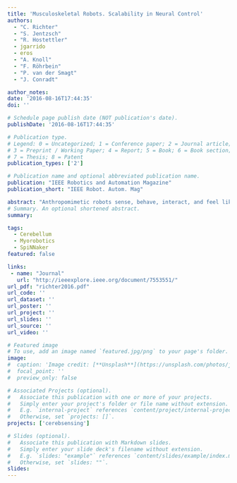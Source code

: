 ```yaml
---
title: 'Musculoskeletal Robots. Scalability in Neural Control'
authors:
  - "C. Richter"
  - "S. Jentzsch"
  - "R. Hostettler"
  - jgarrido
  - eros
  - "A. Knoll"
  - "F. Röhrbein"
  - "P. van der Smagt"
  - "J. Conradt"

author_notes:
date: '2016-08-16T17:44:35'
doi: ''

# Schedule page publish date (NOT publication's date).
publishDate: '2016-08-16T17:44:35'

# Publication type.
# Legend: 0 = Uncategorized; 1 = Conference paper; 2 = Journal article;
# 3 = Preprint / Working Paper; 4 = Report; 5 = Book; 6 = Book section;
# 7 = Thesis; 8 = Patent
publication_types: ['2']

# Publication name and optional abbreviated publication name.
publication: "IEEE Robotics and Automation Magazine"
publication_short: "IEEE Robot. Autom. Mag"

abstract: "Anthropomimetic robots sense, behave, interact, and feel like humans. By this definition, they require human-like physical hardware and actuation but also brain-like control and sensing. The most self-evident realization to meet those requirements would be a human-like musculoskeletal robot with a brain-like neural controller. While both musculoskeletal robotic hardware and neural control software have existed for decades, a scalable approach that could be used to build and control an anthropomimetic human-scale robot has not yet been demonstrated. Combining Myorobotics, a framework for musculoskeletal robot development, with SpiNNaker, a neuromorphic computing platform, we present the proof of principle of a system that can scale to dozens of neurally controlled, physically compliant joints. At its core, it implements a closed-loop cerebellar model that provides real-time, low-level, neural control at minimal power consumption and maximal extensibility. Higher-order (e.g., cortical) neural networks and neuromorphic sensors like silicon retinae or cochleae can be incorporated."
# Summary. An optional shortened abstract.
summary:

tags:
  - Cerebellum
  - Myorobotics
  - SpiNNaker
featured: false

links:
 - name: "Journal"
   url: "http://ieeexplore.ieee.org/document/7553551/"
url_pdf: "richter2016.pdf"
url_code: ''
url_dataset: ''
url_poster: ''
url_project: ''
url_slides: ''
url_source: ''
url_video: ''

# Featured image
# To use, add an image named `featured.jpg/png` to your page's folder.
image:
#  caption: 'Image credit: [**Unsplash**](https://unsplash.com/photos/jdD8gXaTZsc)'
#  focal_point: ''
#  preview_only: false

# Associated Projects (optional).
#   Associate this publication with one or more of your projects.
#   Simply enter your project's folder or file name without extension.
#   E.g. `internal-project` references `content/project/internal-project/index.md`.
#   Otherwise, set `projects: []`.
projects: ['cerebsensing']

# Slides (optional).
#   Associate this publication with Markdown slides.
#   Simply enter your slide deck's filename without extension.
#   E.g. `slides: "example"` references `content/slides/example/index.md`.
#   Otherwise, set `slides: ""`.
slides:
---
```

